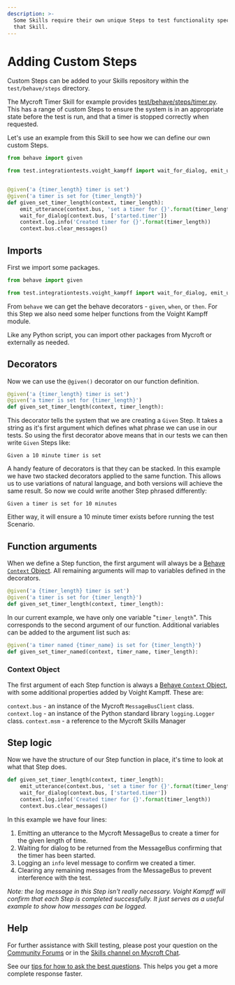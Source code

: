 ```yaml
---
description: >-
  Some Skills require their own unique Steps to test functionality specific to
  that Skill.
---
```


# Adding Custom Steps

Custom Steps can be added to your Skills repository within the `test/behave/steps` directory.

The Mycroft Timer Skill for example provides [test/behave/steps/timer.py](https://github.com/MycroftAI/mycroft-timer/blob/20.02/test/behave/steps/timer.py). This has a range of custom Steps to ensure the system is in an appropriate state before the test is run, and that a timer is stopped correctly when requested.

Let's use an example from this Skill to see how we can define our own custom Steps.

```python
from behave import given

from test.integrationtests.voight_kampff import wait_for_dialog, emit_utterance


@given('a {timer_length} timer is set')
@given('a timer is set for {timer_length}')
def given_set_timer_length(context, timer_length):
    emit_utterance(context.bus, 'set a timer for {}'.format(timer_length))
    wait_for_dialog(context.bus, ['started.timer'])
    context.log.info('Created timer for {}'.format(timer_length))
    context.bus.clear_messages()
```

## Imports

First we import some packages.

```python
from behave import given

from test.integrationtests.voight_kampff import wait_for_dialog, emit_utterance
```

From `behave` we can get the behave decorators - `given`, `when`, or `then`. For this Step we also need some helper functions from the Voight Kampff module.

Like any Python script, you can import other packages from Mycroft or externally as needed.

## Decorators

Now we can use the `@given()` decorator on our function definition.

```python
@given('a {timer_length} timer is set')
@given('a timer is set for {timer_length}')
def given_set_timer_length(context, timer_length):
```

This decorator tells the system that we are creating a `Given` Step. It takes a string as it's first argument which defines what phrase we can use in our tests. So using the first decorator above means that in our tests we can then write `Given` Steps like:

```text
Given a 10 minute timer is set
```

A handy feature of decorators is that they can be stacked. In this example we have two stacked decorators applied to the same function. This allows us to use variations of natural language, and both versions will achieve the same result. So now we could write another Step phrased differently:

```text
Given a timer is set for 10 minutes
```

Either way, it will ensure a 10 minute timer exists before running the test Scenario.

## Function arguments

When we define a Step function, the first argument will always be a [Behave `Context` Object](https://behave.readthedocs.io/en/latest/api.html#behave.runner.Context). All remaining arguments will map to variables defined in the decorators.

```python
@given('a {timer_length} timer is set')
@given('a timer is set for {timer_length}')
def given_set_timer_length(context, timer_length):
```

In our current example, we have only one variable "`timer_length`". This corresponds to the second argument of our function. Additional variables can be added to the argument list such as:

```python
@given('a timer named {timer_name} is set for {timer_length}')
def given_set_timer_named(context, timer_name, timer_length):
```

### Context Object

The first argument of each Step function is always a [Behave `Context` Object](https://behave.readthedocs.io/en/latest/api.html#behave.runner.Context), with some additional properties added by Voight Kampff. These are:

`context.bus` - an instance of the Mycroft `MessageBusClient` class. `context.log` - an instance of the Python standard library `logging.Logger` class. `context.msm` - a reference to the Mycroft Skills Manager

## Step logic

Now we have the structure of our Step function in place, it's time to look at what that Step does.

```python
def given_set_timer_length(context, timer_length):
    emit_utterance(context.bus, 'set a timer for {}'.format(timer_length))
    wait_for_dialog(context.bus, ['started.timer'])
    context.log.info('Created timer for {}'.format(timer_length))
    context.bus.clear_messages()
```

In this example we have four lines:

1. Emitting an utterance to the Mycroft MessageBus to create a timer for the given length of time. 
2. Waiting for dialog to be returned from the MessageBus confirming that the timer has been started. 
3. Logging an `info` level message to confirm we created a timer. 
4. Clearing any remaining messages from the MessageBus to prevent interference with the test.

_Note: the log message in this Step isn't really necessary. Voight Kampff will confirm that each Step is completed successfully. It just serves as a useful example to show how messages can be logged._

## Help

For further assistance with Skill testing, please post your question on the [Community Forums](https://community.mycroft.ai/) or in the [Skills channel on Mycroft Chat](https://chat.mycroft.ai/community/channels/skills).

See our [tips for how to ask the best questions](../../using-mycroft-ai/troubleshooting/getting-more-support.md). This helps you get a more complete response faster.

